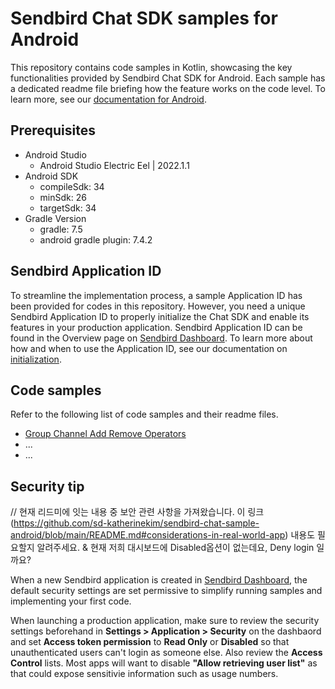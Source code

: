 # Sendbird Chat SDK samples for Android

This repository contains code samples in Kotlin, showcasing the key functionalities provided by Sendbird Chat SDK for Android. Each sample has a dedicated readme file briefing how the feature works on the code level. To learn more, see our [documentation for Android](https://sendbird.com/docs/chat/v4/android/overview).

## Prerequisites

+ Android Studio
  + Android Studio Electric Eel | 2022.1.1
+ Android SDK
    + compileSdk: 34
    + minSdk: 26
    + targetSdk: 34
+ Gradle Version
    + gradle: 7.5
    + android gradle plugin: 7.4.2

## Sendbird Application ID

To streamline the implementation process, a sample Application ID has been provided for codes in this repository. However, you need a unique Sendbird Application ID to properly initialize the Chat SDK and enable its features in your production application. Sendbird Application ID can be found in the Overview page on [Sendbird Dashboard](https://dashbaord.sendbird.com). To learn more about how and when to use the Application ID, see our documentation on [initialization](https://sendbird.com/docs/chat/v4/android/getting-started/send-first-message#2-get-started-3-step-3-initialize-the-chat-sdk).

## Code samples

Refer to the following list of code samples and their readme files.

- [Group Channel Add Remove Operators](./groupchannel-add-remove-operators/README.md)
- ...
- ...

## Security tip

// 현재 리드미에 잇는 내용 중 보안 관련 사항을 가져왔습니다. 이 링크(https://github.com/sd-katherinekim/sendbird-chat-sample-android/blob/main/README.md#considerations-in-real-world-app) 내용도 필요할지 알려주세요. & 현재 저희 대시보드에 Disabled옵션이 없는데요, Deny login 일까요?

When a new Sendbird application is created in [Sendbird Dashboard](https://dashbaord.sendbird.com), the default security settings are set permissive to simplify running samples and implementing your first code.

When launching a production application, make sure to review the security settings beforehand in **Settings > Application > Security** on the dashbaord and set **Access token permission** to **Read Only** or **Disabled** so that unauthenticated users can't login as someone else. Also review the **Access Control** lists. Most apps will want to disable **"Allow retrieving user list"** as that could expose sensitivie information such as usage numbers.
